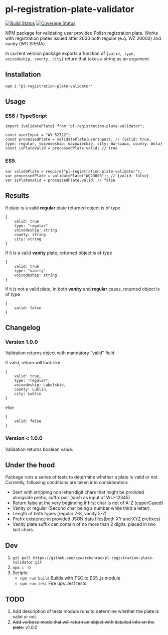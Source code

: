 # pl-registration-plate-validator
[![Build Status](https://travis-ci.org/szwarckonrad/pl-registration-plate-validator.svg?branch=master)](https://travis-ci.org/szwarckonrad/pl-registration-plate-validator)
[![Coverage Status](https://coveralls.io/repos/github/szwarckonrad/pl-registration-plate-validator/badge.svg?branch=master)](https://coveralls.io/github/szwarckonrad/pl-registration-plate-validator?branch=master)

NPM package for validating user provided Polish registration plate. Works with registration plates issued after 2000 both regular (e.q. WZ 20000) and vanity (WO SIEMA).

In current version package exports a function of ```{valid, type, voivodeship, county, city}``` return that takes a string as an argument.

## Installation

`npm i "pl-registration-plate-validator"`

## Usage
### ES6 / TypeScript

```
import {validatePlate} from "pl-registration-plate-validator";

const userInput = "WY 52322";
const processedPlate = validatePlate(userInput); // {valid: true, type: regular, voivodeship: mazowieckie, city: Warszawa, county: Wola}
const isPlateValid = processedPlate.valid; // true
```

### ES5

```
var validePlate = require("pl-registration-plate-validator");
var processedPlate = validatePlate("WQ23003"); // {valid: false}
var isPlateValid = processedPlate.valid; // false
```


## Results

If plate is a valid **regular** plate returned object is of type 
```
{
    valid: true
    type: "regular"
    voivodeship: string
    county: string
    city: string
}
```

If it is a valid **vanity** plate, returned object is of type
```
{
    valid: true
    type: "vanity"
    voivodeship: string    
}
```

If it is not a valid plate, in both **vanity** and **regular** cases, returned object is of type
```
{
    valid: false 
}
```
## Changelog

### Version 1.0.0
Validation returns object with mandatory "valid" field.

If valid, return will look like
```
{
    valid: true,
    type: "regular",
    voivodeship: Lubelskie,
    county: Lublin, 
    city: Lublin
}
```
else 

```
{
    valid: false
}
```
### Version < 1.0.0
Validation returns boolean value.

## Under the hood

Package runs a series of tests to determine whether a plate is valid or not. Currently, following conditions are taken into consideration:
  * Start with stripping non letter/digit chars that might be provided alongside prefix, suffix pair (such as input of WU-12345)
  * Return false at the very beginning if first char is not of A-Z (upperCased)
  * Vanity or regular (Second char being a number while third a letter)
  * Length of both types (regular 7-8, vanity 5-7)
  * Prefix existence in provided JSON data files(both XY and XYZ prefixes)
  * Vanity plate suffix can contain of no more than 2 digits, placed in two last chars.


## Dev
1. `git pull https://github.com/szwarckonrad/pl-registration-plate-validator.git`
2. `npm i -D`
3. Scripts:
    * `npm run build` Builds with TSC to ES5 .js module
    * `npm run test` Fire ups Jest tests

## TODO
1. Add description of tests module runs to determine whether the plate is valid or not.
2. ~~Add verbose mode that will return an object with detailed info on the plate.~~ v1.0.0